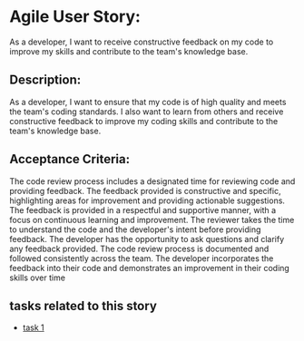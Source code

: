 # Agile User Story:
As a developer, I want to receive constructive feedback on my code to improve my skills and contribute to the team's knowledge base.

## Description:
As a developer, I want to ensure that my code is of high quality and meets the team's coding standards. I also want to learn from others and receive constructive feedback to improve my coding skills and contribute to the team's knowledge base.

## Acceptance Criteria:

The code review process includes a designated time for reviewing code and providing feedback.
The feedback provided is constructive and specific, highlighting areas for improvement and providing actionable suggestions.
The feedback is provided in a respectful and supportive manner, with a focus on continuous learning and improvement.
The reviewer takes the time to understand the code and the developer's intent before providing feedback.
The developer has the opportunity to ask questions and clarify any feedback provided.
The code review process is documented and followed consistently across the team.
The developer incorporates the feedback into their code and demonstrates an improvement in their coding skills over time

## tasks related to this story
* [task 1](../../templates/theme_1/initiatives/epics/stories/tasks/task1.md)
